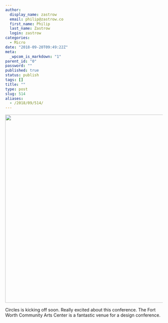 ```yaml
---
author:
  display_name: zastrow
  email: philip@zastrow.co
  first_name: Philip
  last_name: Zastrow
  login: zastrow
categories:
  - Micro
date: "2018-09-20T09:49:22Z"
meta:
  _wpcom_is_markdown: "1"
parent_id: "0"
password: ""
published: true
status: publish
tags: []
title: ""
type: post
slug: 514
aliases:
  - /2018/09/514/
---
```

<p><a href="https://zastrow.co/wp-content/uploads/2018/09/9a1aafb162964b049f3f1ea2f40eff6a.jpg"><img src="/assets/2018/09/9a1aafb162964b049f3f1ea2f40eff6a.jpg" width="600" height="449" style="height: auto;" class="sunlit_image" /></a></p>
<p>Circles is kicking off soon. Really excited about this conference. The Fort Worth Community Arts Center is a fantastic venue for a design conference.</p>
